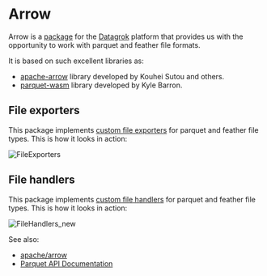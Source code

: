 # Arrow

Arrow is a [package](https://datagrok.ai/help/develop/#packages) for the [Datagrok](https://datagrok.ai) platform that provides us with the opportunity to work with parquet and feather file formats.

It is based on such excellent libraries as:

* [apache-arrow](https://www.npmjs.com/package/apache-arrow) library developed by Kouhei Sutou and others.
* [parquet-wasm](https://www.npmjs.com/package/parquet-wasm) library developed by Kyle Barron.

## File exporters

This package implements [custom file exporters](https://datagrok.ai/help/develop/how-to/file-exporters) for parquet and feather file types. This is how it looks in action:

![FileExporters](vendor/FileExporters.gif)

## File handlers

This package implements [custom file handlers](https://datagrok.ai/help/develop/how-to/file-handlers) for parquet and feather file types. This is how it looks in action:

![FileHandlers_new](vendor/FileHandlers_new.gif)

See also:

* [apache/arrow](https://github.com/apache/arrow/tree/4b3f4677b995cb7263e4a4e65daf00189f638617)
* [Parquet API Documentation](https://kylebarron.dev/parquet-wasm/modules/bundler_arrow1.html)
